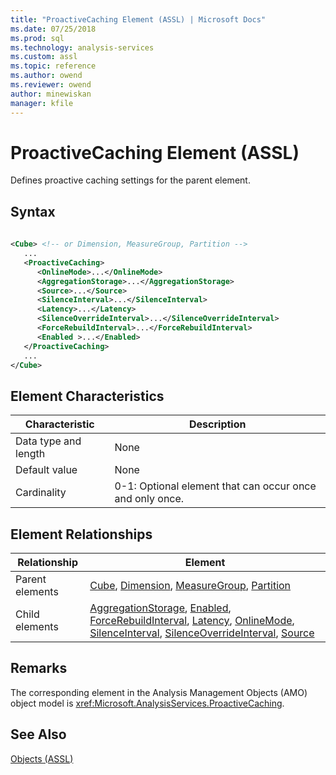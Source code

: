 ```yaml
---
title: "ProactiveCaching Element (ASSL) | Microsoft Docs"
ms.date: 07/25/2018
ms.prod: sql
ms.technology: analysis-services
ms.custom: assl
ms.topic: reference
ms.author: owend
ms.reviewer: owend
author: minewiskan
manager: kfile
---
```

# ProactiveCaching Element (ASSL)

  Defines proactive caching settings for the parent element.  
  
## Syntax  
  
```xml  
  
<Cube> <!-- or Dimension, MeasureGroup, Partition -->  
   ...  
   <ProactiveCaching>  
      <OnlineMode>...</OnlineMode>  
      <AggregationStorage>...</AggregationStorage>  
      <Source>...</Source>  
      <SilenceInterval>...</SilenceInterval>  
      <Latency>...</Latency>  
      <SilenceOverrideInterval>...</SilenceOverrideInterval>  
      <ForceRebuildInterval>...</ForceRebuildInterval>  
      <Enabled >...</Enabled>  
   </ProactiveCaching>  
   ...  
</Cube>  
```  
  
## Element Characteristics  
  
|Characteristic|Description|  
|--------------------|-----------------|  
|Data type and length|None|  
|Default value|None|  
|Cardinality|0-1: Optional element that can occur once and only once.|  
  
## Element Relationships  
  
|Relationship|Element|  
|------------------|-------------|  
|Parent elements|[Cube](../objects/cube-element-assl.md), [Dimension](../objects/dimension-element-assl.md), [MeasureGroup](../objects/measuregroup-element-assl.md), [Partition](../objects/partition-element-assl.md)|  
|Child elements|[AggregationStorage](../properties/aggregationstorage-element-assl.md), [Enabled](../properties/enabled-element-assl.md), [ForceRebuildInterval](../properties/forcerebuildinterval-element-assl.md), [Latency](../properties/latency-element-assl.md), [OnlineMode](../properties/onlinemode-element-assl.md), [SilenceInterval](../properties/silenceinterval-element-assl.md), [SilenceOverrideInterval](../properties/silenceoverrideinterval-element-assl.md), [Source](../properties/source-element-binding-assl.md)|  
  
## Remarks  
 The corresponding element in the Analysis Management Objects (AMO) object model is <xref:Microsoft.AnalysisServices.ProactiveCaching>.  
  
## See Also  
 [Objects &#40;ASSL&#41;](../objects/objects-assl.md)  
  
  
